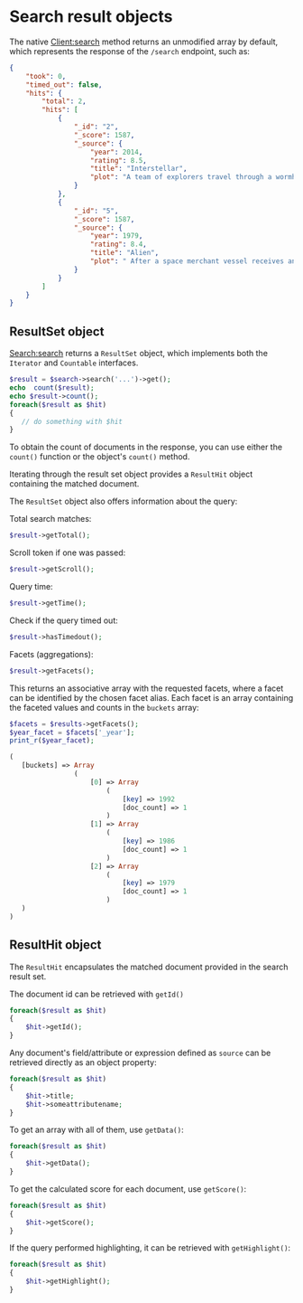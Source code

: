 # Search result objects

The native [Client:search](lowlevelclient.md#search) method returns an unmodified array by default, which represents the response of the `/search` endpoint, such as:

```json
{
    "took": 0,
    "timed_out": false,
    "hits": {
        "total": 2,
        "hits": [
            {
                "_id": "2",
                "_score": 1587,
                "_source": {
                    "year": 2014,
                    "rating": 8.5,
                    "title": "Interstellar",
                    "plot": "A team of explorers travel through a wormhole in space in an attempt to ensure humanity's survival."
                }
            },
            {
                "_id": "5",
                "_score": 1587,
                "_source": {
                    "year": 1979,
                    "rating": 8.4,
                    "title": "Alien",
                    "plot": " After a space merchant vessel receives an unknown transmission as a distress call, one of the team's member is attacked by a mysterious life form and they soon realize that its life cycle has merely begun."
                }
            }
        ]
    }
}
```


## ResultSet object

[Search:search](searchclass.md#search) returns a `ResultSet` object, which implements both the `Iterator` and `Countable` interfaces.

```php
$result = $search->search('...')->get();
echo  count($result);
echo $result->count();
foreach($result as $hit)
{
   // do something with $hit
}
```   
To obtain the count of documents in the response, you can use either the `count()` function or the object's `count()` method.

Iterating through the result set object provides a `ResultHit` object containing the matched document.

The `ResultSet` object also offers information about the query:

Total search matches:

```php
$result->getTotal();
```

Scroll token if one was passed:

```php
$result->getScroll();
```


Query time:
```php
$result->getTime();
```

Check if the query timed out:

```php
$result->hasTimedout();
```

Facets (aggregations):

```php
$result->getFacets();
```
This returns an associative array with the requested facets, where a facet can be identified by the chosen facet alias.
Each facet is an array containing the faceted values and counts in the `buckets` array:

``` php
$facets = $results->getFacets();
$year_facet = $facets['_year'];
print_r($year_facet);

(
   [buckets] => Array
                (
                    [0] => Array
                        (
                            [key] => 1992
                            [doc_count] => 1
                        )
                    [1] => Array
                        (
                            [key] => 1986
                            [doc_count] => 1
                        )
                    [2] => Array
                        (
                            [key] => 1979
                            [doc_count] => 1
                        )
   )
)
```
 
 ## ResultHit object
 
The `ResultHit` encapsulates the matched document provided in the search result set.

The document id can be retrieved with `getId()`

```php
foreach($result as $hit)
{
    $hit->getId();
}
```

Any document's field/attribute or expression defined as `source` can be retrieved directly as an object property:

```php
foreach($result as $hit)
{
    $hit->title;
    $hit->someattributename;
}
```
To get an array with all of them, use `getData()`:

```php
foreach($result as $hit)
{
    $hit->getData();
}
```

To get the calculated score for each document, use `getScore()`:


```php
foreach($result as $hit)
{
    $hit->getScore();
}
```

If the query performed highlighting, it can be retrieved with `getHighlight()`:

```php
foreach($result as $hit)
{
    $hit->getHighlight();
}
```
<!-- proofread -->

